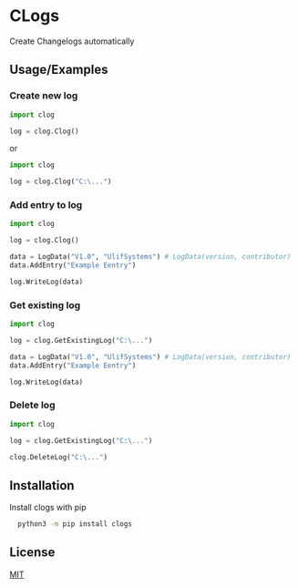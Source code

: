 
# CLogs

Create Changelogs automatically





## Usage/Examples

### Create new log
```python
import clog

log = clog.Clog()

```
or
```python
import clog

log = clog.Clog("C:\...")

```

### Add entry to log

```python
import clog

log = clog.Clog()

data = LogData("V1.0", "UlifSystems") # LogData(version, contributor)
data.AddEntry("Example Eentry")

log.WriteLog(data)
```

### Get existing log

```python
import clog

log = clog.GetExistingLog("C:\...")

data = LogData("V1.0", "UlifSystems") # LogData(version, contributor)
data.AddEntry("Example Eentry")

log.WriteLog(data)
```

### Delete log

```python
import clog

log = clog.GetExistingLog("C:\...")

clog.DeleteLog("C:\...")
```
## Installation

Install clogs with pip

```bash
  python3 -m pip install clogs
```
    
## License

[MIT](https://choosealicense.com/licenses/mit/)

